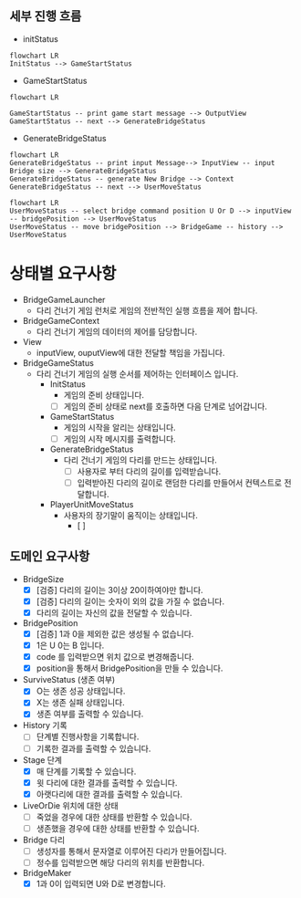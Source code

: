 ## 세부 진행 흐름

- initStatus

```mermaid
flowchart LR 
InitStatus --> GameStartStatus
```

- GameStartStatus

```mermaid
flowchart LR

GameStartStatus -- print game start message --> OutputView
GameStartStatus -- next --> GenerateBridgeStatus
```

- GenerateBridgeStatus

```mermaid
flowchart LR
GenerateBridgeStatus -- print input Message--> InputView -- input Bridge size --> GenerateBridgeStatus
GenerateBridgeStatus -- generate New Bridge --> Context
GenerateBridgeStatus -- next --> UserMoveStatus
```

```mermaid
flowchart LR
UserMoveStatus -- select bridge command position U Or D --> inputView -- bridgePosition --> UserMoveStatus 
UserMoveStatus -- move bridgePosition --> BridgeGame -- history --> UserMoveStatus
```

# 상태별 요구사항

- BridgeGameLauncher
    - 다리 건너기 게임 런처로 게임의 전반적인 실행 흐름을 제어 합니다.
- BridgeGameContext
    - 다리 건너기 게임의 데이터의 제어를 담당합니다.
- View
    - inputView, ouputView에 대한 전달할 책임을 가집니다.
- BridgeGameStatus
    - 다리 건너기 게임의 실행 순서를 제어하는 인터페이스 입니다.
        - InitStatus
            - 게임의 준비 상태입니다.
            - [ ] 게임의 준비 상태로 next를 호출하면 다음 단계로 넘어갑니다.
        - GameStartStatus
            - 게임의 시작을 알리는 상태입니다.
            - [ ] 게임의 시작 메시지를 출력합니다.
        - GenerateBridgeStatus
            - 다리 건너기 게임의 다리를 만드는 상태입니다.
                - [ ] 사용자로 부터 다리의 길이를 입력받습니다.
                - [ ] 입력받아진 다리의 길이로 랜덤한 다리를 만들어서 컨텍스트로 전달합니다.
        - PlayerUnitMoveStatus
            - 사용자의 장기말이 움직이는 상태입니다.
                - [ ] 

## 도메인 요구사항

- BridgeSize
    - [x] [검증] 다리의 길이는 3이상 20이하여야만 합니다.
    - [x] [검증] 다리의 길이는 숫자이 외의 값을 가질 수 없습니다.
    - [x] 다리의 길이는 자신의 값을 전달할 수 있습니다.
- BridgePosition
    - [X] [검증] 1과 0을 제외한 값은 생성될 수 없습니다.
    - [X] 1은 U 0는 B 입니다.
    - [X] code 를 입력받으면 위치 값으로 변경해줍니다.
    - [X] position을 통해서 BridgePosition을 만들 수 있습니다.
- SurviveStatus (생존 여부)
    - [X] O는 생존 성공 상태입니다.
    - [X] X는 생존 실패 상태입니다.
    - [X] 생존 여부를 출력할 수 있습니다.
- History 기록
    - [ ] 단계별 진행사항을 기록합니다.
    - [ ] 기록한 결과를 출력할 수 있습니다.
- Stage 단계
    - [X] 매 단계를 기록할 수 있습니다.
    - [X] 윗 다리에 대한 결과를 출력할 수 있습니다.
    - [X] 아랫다리에 대한 결과를 출력할 수 있습니다.
- LiveOrDie 위치에 대한 상태
    - [ ] 죽었을 경우에 대한 상태를 반환할 수 있습니다.
    - [ ] 생존했을 경우에 대한 상태를 반환할 수 있습니다.
- Bridge 다리
    - [ ] 생성자를 통해서 문자열로 이루어진 다리가 만들어집니다.
    - [ ] 정수를 입력받으면 해당 다리의 위치를 반환합니다.
- BridgeMaker
    - [X] 1과 0이 입력되면 U와 D로 변경합니다.

#
